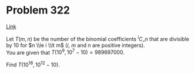 # Problem 322

[Link](https://projecteuler.net/problem=322)

Let $T(m, n)$ be the number of the binomial coefficients $^iC\_n$ that are divisible by $10$ for $n \\le i \\lt m$ ($i$, $m$ and $n$ are positive integers).  
You are given that $T(10^9, 10^7-10) = 989697000$. 

Find $T(10^{18}, 10^{12}-10)$.